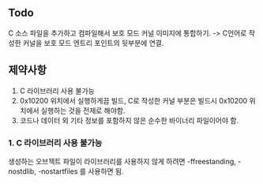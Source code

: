 ## Todo
C 소스 파일을 추가하고 컴파일해서 보호 모드 커널 이미지에 통합하기. -> C언어로 작성한 커널을 보호 모드 엔트리 포인트의 뒷부분에 연결.

## 제약사항
1. C 라이브러리 사용 불가능
2. 0x10200 위치에서 실행하게끔 빌드, C로 작성한 커널 부분은 빌드시 0x10200 위치에서 실행하는 것을 전제로 해야함.
3. 코드나 데이터 외 기타 정보를 포함하지 않은 순수한 바이너리 파일이어야 함.

### 1. C 라이브러리 사용 불가능
생성하는 오브젝트 파일이 라이브러리를 사용하지 않게 하려면 -ffreestanding, -nostdlib, -nostartfiles 를 사용하면 됨.

